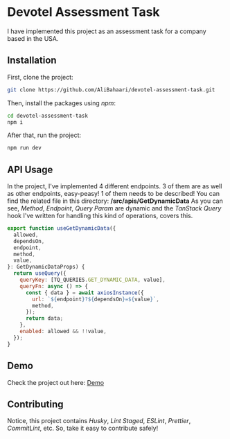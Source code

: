 # Devotel Assessment Task

I have implemented this project as an assessment task for a company based in the USA.

## Installation

First, clone the project:

```bash
git clone https://github.com/AliBahaari/devotel-assessment-task.git
```

Then, install the packages using _npm_:

```bash
cd devotel-assessment-task
npm i
```

After that, run the project:

```bash
npm run dev
```

## API Usage

In the project, I've implemented 4 different endpoints. 3 of them are as well as other endpoints, easy-peasy! 1 of them needs to be described!
You can find the related file in this directory: **/src/apis/GetDynamicData**
As you can see, _Method_, _Endpoint_, _Query Param_ are dynamic and the _TanStack Query_ hook I've written for handling this kind of operations, covers this.

```javascript
export function useGetDynamicData({
  allowed,
  dependsOn,
  endpoint,
  method,
  value,
}: GetDynamicDataProps) {
  return useQuery({
    queryKey: [TQ_QUERIES.GET_DYNAMIC_DATA, value],
    queryFn: async () => {
      const { data } = await axiosInstance({
        url: `${endpoint}?${dependsOn}=${value}`,
        method,
      });
      return data;
    },
    enabled: allowed && !!value,
  });
}
```

## Demo

Check the project out here:
[Demo](https://devotel-assessment-task.vercel.app)

## Contributing

Notice, this project contains _Husky_, _Lint Staged_, _ESLint_, _Prettier_, _CommitLint_, etc.
So, take it easy to contribute safely!
